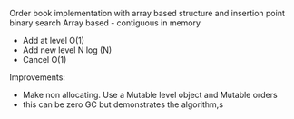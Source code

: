 Order book implementation with array based structure and insertion point binary search
Array based - contiguous in memory

* Add at level O(1)
* Add new level N log (N)
* Cancel O(1)

Improvements:

* Make non allocating. Use a Mutable level object and Mutable orders
* this can be zero GC but demonstrates the algorithm,s


